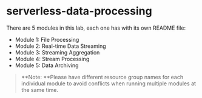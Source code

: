 # serverless-data-processing
There are 5 modules in this lab, each one has with its own README file:  

- Module 1: File Processing
- Module 2: Real-time Data Streaming
- Module 3: Streaming Aggregation
- Module 4: Stream Processing
- Module 5: Data Archiving

> **Note: **Please have different resource group names for each individual module to avoid conflicts when running multiple modules at the same time.
> 
